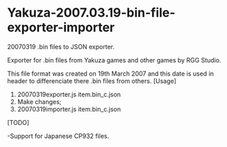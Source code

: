 # Yakuza-2007.03.19-bin-file-exporter-importer
20070319 .bin files to JSON exporter.

Exporter for .bin files from Yakuza games and other games by RGG Studio.

This file format was created on 19th March 2007 and this date is used in header to differenciate there .bin files from others.
[Usage]
1. 20070319exporter.js item.bin_c.json
2. Make changes;
3. 20070319importer.js item.bin_c.json

[TODO]

-Support for Japanese CP932 files.
